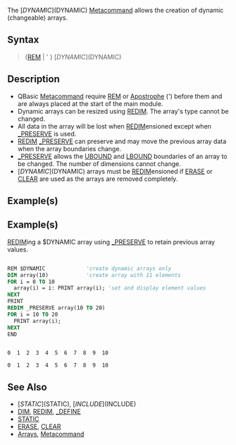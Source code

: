 The [$DYNAMIC]($DYNAMIC) [Metacommand](Metacommand) allows the creation of dynamic (changeable) arrays.


## Syntax
 
> {[REM](REM) | ' } [$DYNAMIC]($DYNAMIC)


## Description

* QBasic [Metacommand](Metacommand) require [REM](REM) or [Apostrophe](Apostrophe) (') before them and are always placed at the start of the main module.
* Dynamic arrays can be resized using [REDIM](REDIM). The array's type cannot be changed.
* All data in the array will be lost when [REDIM](REDIM)ensioned except when [_PRESERVE](_PRESERVE) is used.
* [REDIM](REDIM) [_PRESERVE](_PRESERVE) can preserve and may move the previous array data when the array boundaries change.
* [_PRESERVE](_PRESERVE) allows the [UBOUND](UBOUND) and [LBOUND](LBOUND) boundaries of an array to be changed. The number of dimensions cannot change.
* [$DYNAMIC]($DYNAMIC) arrays must be [REDIM](REDIM)ensioned if [ERASE](ERASE) or [CLEAR](CLEAR) are used as the arrays are removed completely.


## Example(s)

## Example(s)
 [REDIM](REDIM)ing a $DYNAMIC array using [_PRESERVE](_PRESERVE) to retain previous array values.

```vb

REM $DYNAMIC             'create dynamic arrays only
DIM array(10)            'create array with 11 elements
FOR i = 0 TO 10
  array(i) = i: PRINT array(i); 'set and display element values
NEXT
PRINT
REDIM _PRESERVE array(10 TO 20)
FOR i = 10 TO 20
  PRINT array(i);
NEXT
END 

```

```text

0  1  2  3  4  5  6  7  8  9  10

0  1  2  3  4  5  6  7  8  9  10

```



## See Also

* [$STATIC]($STATIC), [$INCLUDE]($INCLUDE)
* [DIM](DIM), [REDIM](REDIM), [_DEFINE](_DEFINE)
* [STATIC](STATIC)
* [ERASE](ERASE), [CLEAR](CLEAR)
* [Arrays](Arrays), [Metacommand](Metacommand)




